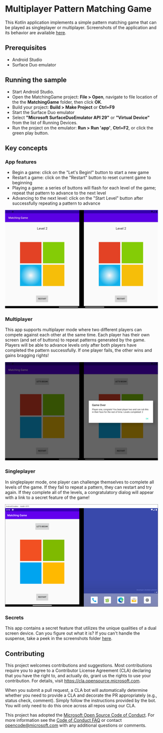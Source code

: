 # Multiplayer Pattern Matching Game

This Kotlin application implements a simple pattern matching game that can be played as singleplayer or multiplayer. Screenshots of the application and its behavior are available [here](screenshots/).

## Prerequisites

* Android Studio
* Surface Duo emulator

## Running the sample

* Start Android Studio.
* Open the MatchingGame project: **File > Open**, navigate to file location of the  the **MatchingGame** folder, then click **OK**.
* Build your project: **Build > Make Project** or **Ctrl+F9**
* Start the Surface Duo emulator
* Select **"Microsoft SurfaceDuoEmulator API 29"** or **"Virtual Device"** from the list of Running Devices.
* Run the project on the emulator: **Run > Run 'app'**, **Ctrl+F2**, or click the green play button.

## Key concepts

### App features

* Begin a game: click on the "Let's Begin!" button to start a new game
* Restart a game: click on the "Restart" button to reset current game to beginning
* Playing a game: a series of buttons will flash for each level of the game; repeat that pattern to advance to the next level
* Advancing to the next level: click on the "Start Level" button after successfully repeating a pattern to advance

![Game in multiplayer mode when pattern is being played](screenshots/game_multiplayer_pattern.jpg)

### Multiplayer

This app supports multiplayer mode where two different players can compete against each other at the same time. Each player has their own screen (and set of buttons) to repeat patterns generated by the game. Players will be able to advance levels only after both players have completed the pattern successfully. If one player fails, the other wins and gains bragging rights!

![Game in multiplayer mode when pattern is being played](screenshots/game_multiplayer_gameover.jpg)

### Singleplayer

In singleplayer mode, one player can challenge themselves to complete all levels of the game. If they fail to repeat a pattern, they can restart and try again. If they complete all of the levels, a congratulatory dialog will appear with a link to a secret feature of the game!

![Start screen of game in singleplayer mode](screenshots/game_singleplayer_start.png)

### Secrets

This app contains a secret feature that utilizes the unique qualities of a dual screen device. Can you figure out what it is? If you can't handle the suspense, take a peek in the screenshots folder [here](screenshots/).

## Contributing

This project welcomes contributions and suggestions.  Most contributions require you to agree to a
Contributor License Agreement (CLA) declaring that you have the right to, and actually do, grant us
the rights to use your contribution. For details, visit https://cla.opensource.microsoft.com.

When you submit a pull request, a CLA bot will automatically determine whether you need to provide
a CLA and decorate the PR appropriately (e.g., status check, comment). Simply follow the instructions
provided by the bot. You will only need to do this once across all repos using our CLA.

This project has adopted the [Microsoft Open Source Code of Conduct](https://opensource.microsoft.com/codeofconduct/).
For more information see the [Code of Conduct FAQ](https://opensource.microsoft.com/codeofconduct/faq/) or
contact [opencode@microsoft.com](mailto:opencode@microsoft.com) with any additional questions or comments.
